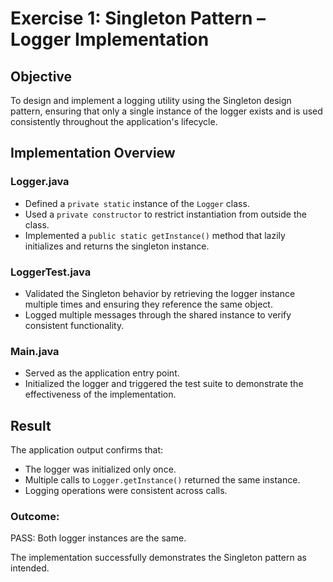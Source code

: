# Exercise 1: Singleton Pattern – Logger Implementation

## Objective
To design and implement a logging utility using the Singleton design pattern, ensuring that only a single instance of the logger exists and is used consistently throughout the application's lifecycle.

## Implementation Overview

### Logger.java
- Defined a `private static` instance of the `Logger` class.
- Used a `private constructor` to restrict instantiation from outside the class.
- Implemented a `public static getInstance()` method that lazily initializes and returns the singleton instance.

### LoggerTest.java
- Validated the Singleton behavior by retrieving the logger instance multiple times and ensuring they reference the same object.
- Logged multiple messages through the shared instance to verify consistent functionality.

### Main.java
- Served as the application entry point.
- Initialized the logger and triggered the test suite to demonstrate the effectiveness of the implementation.

## Result
The application output confirms that:
- The logger was initialized only once.
- Multiple calls to `Logger.getInstance()` returned the same instance.
- Logging operations were consistent across calls.

### Outcome:
PASS: Both logger instances are the same.


The implementation successfully demonstrates the Singleton pattern as intended.
